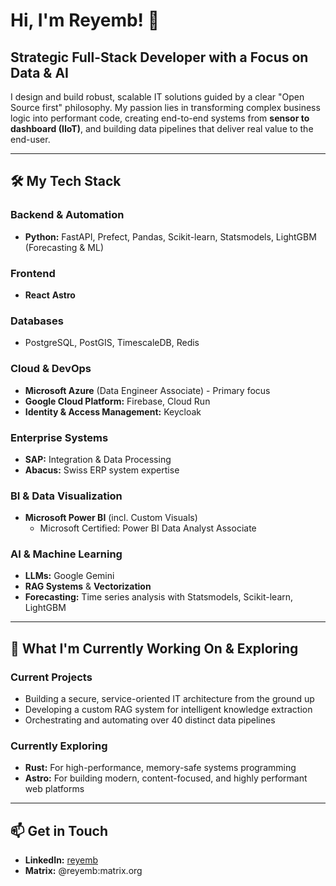 # Hi, I'm Reyemb! 👋

## Strategic Full-Stack Developer with a Focus on Data & AI

I design and build robust, scalable IT solutions guided by a clear "Open Source first" philosophy. My passion lies in transforming complex business logic into performant code, creating end-to-end systems from **sensor to dashboard (IIoT)**, and building data pipelines that deliver real value to the end-user.

---

## 🛠️ My Tech Stack

### Backend & Automation
- **Python:** FastAPI, Prefect, Pandas, Scikit-learn, Statsmodels, LightGBM (Forecasting & ML)

### Frontend
- **React**
  **Astro**

### Databases
- PostgreSQL, PostGIS, TimescaleDB, Redis

### Cloud & DevOps
- **Microsoft Azure** (Data Engineer Associate) - Primary focus
- **Google Cloud Platform:** Firebase, Cloud Run
- **Identity & Access Management:** Keycloak

### Enterprise Systems
- **SAP:** Integration & Data Processing
- **Abacus:** Swiss ERP system expertise

### BI & Data Visualization
- **Microsoft Power BI** (incl. Custom Visuals)
  - Microsoft Certified: Power BI Data Analyst Associate

### AI & Machine Learning
- **LLMs:** Google Gemini
- **RAG Systems** & **Vectorization**
- **Forecasting:** Time series analysis with Statsmodels, Scikit-learn, LightGBM

---

## 🌱 What I'm Currently Working On & Exploring

### Current Projects
- Building a secure, service-oriented IT architecture from the ground up
- Developing a custom RAG system for intelligent knowledge extraction
- Orchestrating and automating over 40 distinct data pipelines

### Currently Exploring
- **Rust:** For high-performance, memory-safe systems programming
- **Astro:** For building modern, content-focused, and highly performant web platforms

---

## 📫 Get in Touch

- **LinkedIn:** [reyemb](https://www.linkedin.com/in/reyemb/)
- **Matrix:** @reyemb:matrix.org
